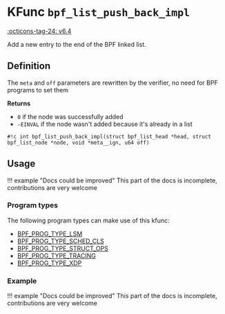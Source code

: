 # KFunc `bpf_list_push_back_impl`

<!-- [FEATURE_TAG](bpf_list_push_back_impl) -->
[:octicons-tag-24: v6.4](https://github.com/torvalds/linux/commit/d2dcc67df910dd85253a701b6a5b747f955d28f5)
<!-- [/FEATURE_TAG] -->

Add a new entry to the end of the BPF linked list.

## Definition

The `meta` and `off` parameters are rewritten by the verifier, no need for BPF programs to set them

**Returns**

 * `0` if the node was successfully added
 * `-EINVAL` if the node wasn't added because it's already in a list

<!-- [KFUNC_DEF] -->
`#!c int bpf_list_push_back_impl(struct bpf_list_head *head, struct bpf_list_node *node, void *meta__ign, u64 off)`
<!-- [/KFUNC_DEF] -->

## Usage

!!! example "Docs could be improved"
    This part of the docs is incomplete, contributions are very welcome

### Program types

The following program types can make use of this kfunc:

<!-- [KFUNC_PROG_REF] -->
- [BPF_PROG_TYPE_LSM](../../program-types/BPF_PROG_TYPE_LSM.md)
- [BPF_PROG_TYPE_SCHED_CLS](../../program-types/BPF_PROG_TYPE_SCHED_CLS.md)
- [BPF_PROG_TYPE_STRUCT_OPS](../../program-types/BPF_PROG_TYPE_STRUCT_OPS.md)
- [BPF_PROG_TYPE_TRACING](../../program-types/BPF_PROG_TYPE_TRACING.md)
- [BPF_PROG_TYPE_XDP](../../program-types/BPF_PROG_TYPE_XDP.md)
<!-- [/KFUNC_PROG_REF] -->

### Example

!!! example "Docs could be improved"
    This part of the docs is incomplete, contributions are very welcome

